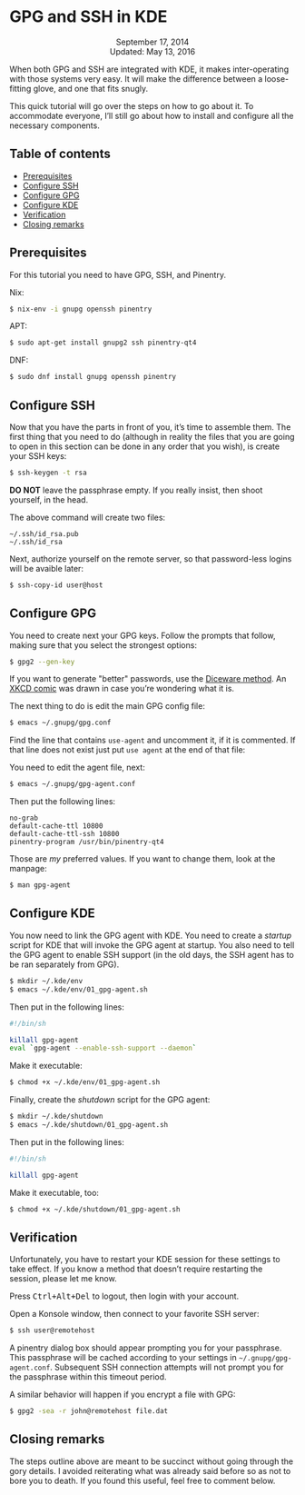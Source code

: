 GPG and SSH in KDE
==================

<center>September 17, 2014</center>
<center>Updated: May 13, 2016</center>

When both GPG and SSH are integrated with KDE, it makes
inter-operating with those systems very easy. It will make the
difference between a loose-fitting glove, and one that fits snugly.

This quick tutorial will go over the steps on how to go about it. To
accommodate everyone, I’ll still go about how to install and configure
all the necessary components.


## Table of contents

* [Prerequisites](#prerequisites)
* [Configure SSH](#ssh)
* [Configure GPG](#gpg)
* [Configure KDE](#kde)
* [Verification](#verification)
* [Closing remarks](#closing)


## Prerequisites <a name="prerequisites"></a>

For this tutorial you need to have GPG, SSH, and Pinentry.

Nix:

```bash
$ nix-env -i gnupg openssh pinentry
```

APT:

```bash
$ sudo apt-get install gnupg2 ssh pinentry-qt4
```

DNF:

```bash
$ sudo dnf install gnupg openssh pinentry
```

## Configure SSH <a name="ssh"></a>

Now that you have the parts in front of you, it’s time to assemble
them. The first thing that you need to do (although in reality the
files that you are going to open in this section can be done in any
order that you wish), is create your SSH keys:

```bash
$ ssh-keygen -t rsa
```

**DO NOT** leave the passphrase empty. If you really insist, then
shoot yourself, in the head.

The above command will create two files:

```
~/.ssh/id_rsa.pub
~/.ssh/id_rsa
```

Next, authorize yourself on the remote server, so that password-less
logins will be avaible later:

```bash
$ ssh-copy-id user@host
```


## Configure GPG <a name="gpg"></a>

You need to create next your GPG keys. Follow the prompts that follow,
making sure that you select the strongest options:

```bash
$ gpg2 --gen-key
```

If you want to generate "better" passwords, use the
[Diceware method](http://world.std.com/~reinhold/diceware.html). An
[XKCD comic](https://xkcd.com/936/) was drawn in case you’re
wondering what it is.

The next thing to do is edit the main GPG config file:

```bash
$ emacs ~/.gnupg/gpg.conf
```

Find the line that contains `use-agent` and uncomment it, if it is
commented. If that line does not exist just put `use agent` at the
end of that file:

You need to edit the agent file, next:

```bash
$ emacs ~/.gnupg/gpg-agent.conf
```

Then put the following lines:

```
no-grab
default-cache-ttl 10800
default-cache-ttl-ssh 10800
pinentry-program /usr/bin/pinentry-qt4
```

Those are _my_ preferred values. If you want to change them, look at
the manpage:

```bash
$ man gpg-agent
```


## Configure KDE <a name="kde"></a>

You now need to link the GPG agent with KDE. You need to create a
_startup_ script for KDE that will invoke the GPG agent at
startup. You also need to tell the GPG agent to enable SSH support (in
the old days, the SSH agent has to be ran separately from GPG).

```bash
$ mkdir ~/.kde/env
$ emacs ~/.kde/env/01_gpg-agent.sh
```

Then put in the following lines:

```bash
#!/bin/sh

killall gpg-agent
eval `gpg-agent --enable-ssh-support --daemon`
```

Make it executable:

```bash
$ chmod +x ~/.kde/env/01_gpg-agent.sh
```

Finally, create the _shutdown_ script for the GPG agent:

```bash
$ mkdir ~/.kde/shutdown
$ emacs ~/.kde/shutdown/01_gpg-agent.sh
```

Then put in the following lines:

```bash
#!/bin/sh

killall gpg-agent
```

Make it executable, too:

```bash
$ chmod +x ~/.kde/shutdown/01_gpg-agent.sh
```


## Verification <a name="verification"></a>

Unfortunately, you have to restart your KDE session for these settings
to take effect. If you know a method that doesn’t require restarting the session, please let me know.

Press <kbd>Ctrl+Alt+Del</kbd> to logout, then login with your account.

Open a Konsole window, then connect to your favorite SSH server:

```bash
$ ssh user@remotehost
```

A pinentry dialog box should appear prompting you for your
passphrase. This passphrase will be cached according to your settings
in `~/.gnupg/gpg-agent.conf`. Subsequent SSH connection attempts will
not prompt you for the passphrase within this timeout period.

A similar behavior will happen if you encrypt a file with GPG:

```bash
$ gpg2 -sea -r john@remotehost file.dat
```

## Closing remarks <a name="closing"></a>

The steps outline above are meant to be succinct without going through
the gory details. I avoided reiterating what was already said before
so as not to bore you to death. If you found this useful, feel free to
comment below.
